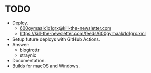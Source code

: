 # TODO

- Deploy.
  - 600gymaalx1o1grx@kill-the-newsletter.com
  - https://kill-the-newsletter.com/feeds/600gymaalx1o1grx.xml
- Setup future deploys with GitHub Actions.
- Answer:
  - blogtrottr
  - straynic
- Documentation.
- Builds for macOS and Windows.
